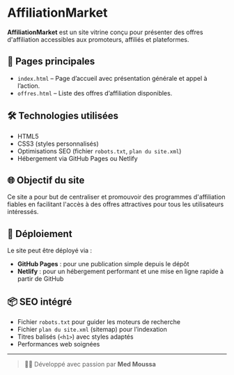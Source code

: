 # AffiliationMarket

**AffiliationMarket** est un site vitrine conçu pour présenter des offres d'affiliation accessibles aux promoteurs, affiliés et plateformes.

## 🔗 Pages principales

- `index.html` – Page d’accueil avec présentation générale et appel à l’action.
- `offres.html` – Liste des offres d’affiliation disponibles.

## 🛠️ Technologies utilisées

- HTML5
- CSS3 (styles personnalisés)
- Optimisations SEO (fichier `robots.txt`, `plan du site.xml`)
- Hébergement via GitHub Pages ou Netlify

## 🌐 Objectif du site

Ce site a pour but de centraliser et promouvoir des programmes d'affiliation fiables en facilitant l'accès à des offres attractives pour tous les utilisateurs intéressés.

## 🚀 Déploiement

Le site peut être déployé via :
- **GitHub Pages** : pour une publication simple depuis le dépôt
- **Netlify** : pour un hébergement performant et une mise en ligne rapide à partir de GitHub

## 📦 SEO intégré

- Fichier `robots.txt` pour guider les moteurs de recherche
- Fichier `plan du site.xml` (sitemap) pour l’indexation
- Titres balisés (`<h1>`) avec styles adaptés
- Performances web soignées

---

> 🧑‍💻 Développé avec passion par **Med Moussa**

